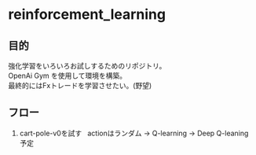 # reinforcement_learning

## 目的
強化学習をいろいろお試しするためのリポジトリ。  
OpenAi Gym を使用して環境を構築。  
最終的にはFxトレードを学習させたい。(野望)  

## フロー
1. cart-pole-v0を試す  
actionはランダム -> Q-learning -> Deep Q-leaning 予定
